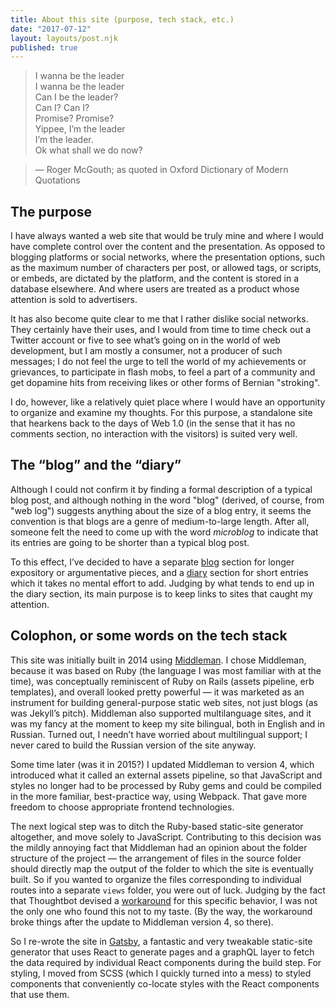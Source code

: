 ```yaml
---
title: About this site (purpose, tech stack, etc.)
date: "2017-07-12"
layout: layouts/post.njk
published: true
---
```


> I wanna be the leader  
> I wanna be the leader  
> Can I be the leader?  
> Can I? Can I?  
> Promise? Promise?  
> Yippee, I’m the leader  
> I’m the leader.  
> Ok what shall we do now?

> — Roger McGouth; as quoted in Oxford Dictionary of Modern Quotations

## The purpose

I have always wanted a web site that would be truly mine and where I would have complete
control over the content and the presentation. As opposed to blogging platforms or
social networks, where the presentation options, such as the maximum number of characters per post,
or allowed tags, or scripts, or embeds, are dictated by the platform, and the
content is stored in a database elsewhere. And where users are treated as a product
whose attention is sold to advertisers.

It has also become quite clear to me that I rather dislike social networks. They
certainly have their uses, and I would from time to time check out a Twitter account
or five to see what’s going on in the world of web development, but I am mostly
a consumer, not a producer of such messages; I do not feel the urge to tell the world
of my achievements or grievances, to participate in flash mobs, to feel a part of
a community and get dopamine hits from receiving likes or other forms of Bernian "stroking".

I do, however, like a relatively quiet place where I would have an opportunity to
organize and examine my thoughts. For this purpose, a standalone site that hearkens
back to the days of Web 1.0 (in the sense that it has no comments section, no interaction
with the visitors) is suited very well.

## The “blog” and the “diary”

Although I could not confirm it by finding a formal description of a typical blog post,
and although nothing in the word "blog" (derived, of course, from "web log") suggests
anything about the size of a blog entry, it seems the convention is that blogs are
a genre of medium-to-large length. After all, someone felt the need to come up with
the word *microblog* to indicate that its entries are going to be shorter than a typical blog post.

To this effect, I’ve decided to have a separate [blog](/blog/) section for longer
expository or argumentative pieces, and a [diary](/diary/) section for short entries
which it takes no mental effort to add. Judging by what tends to end up in
the diary section, its main purpose is to keep links to sites that caught my attention.

## Colophon, or some words on the tech stack

This site was initially built in 2014 using [Middleman](https://middlemanapp.com/).
I chose Middleman, because it was based on Ruby (the language I was most familiar with
at the time), was conceptually reminiscent of Ruby on Rails (assets pipeline, erb templates),
and overall looked pretty powerful — it was marketed as an instrument for building
general-purpose static web sites, not just blogs (as was Jekyll’s pitch).
Middleman also supported multilanguage sites, and it was my fancy at the moment to keep
my site bilingual, both in English and in Russian. Turned out, I needn’t have worried
about multilingual support; I never cared to build the Russian version of the site anyway.

Some time later (was it in 2015?) I updated Middleman to version 4, which introduced
what it called an external assets pipeline, so that JavaScript and styles no longer had
to be processed by Ruby gems and could be compiled in the more familiar, best-practice
way, using Webpack. That gave more freedom to choose appropriate frontend technologies.

The next logical step was to ditch the Ruby-based static-site generator altogether, and move solely
to JavaScript. Contributing to this decision was the mildly annoying fact that Middleman had
an opinion about the folder structure of the project — the arrangement of files in the
source folder should directly map the output of the folder to which the site is eventually built.
So if you wanted to organize the files corresponding to individual routes into a separate `views`
folder, you were out of luck. Judging by the fact that Thoughtbot devised a
[workaround](https://github.com/thoughtbot/proteus-middleman/blob/50b3e0d6987e4e0f9cce2e057be77b6672059c52/extensions/views.rb)
for this specific behavior, I was not the only one who found this not to my taste.
(By the way, the workaround broke things after the update to Middleman version 4, so there).

So I re-wrote the site in [Gatsby](https://www.gatsbyjs.org/), a fantastic and very tweakable
static-site generator that uses React to generate pages and a graphQL
layer to fetch the data required by individual React components during the build step.
For styling, I moved from SCSS (which I quickly turned into a mess) to styled components
that conveniently co-locate styles with the React components that use them.
